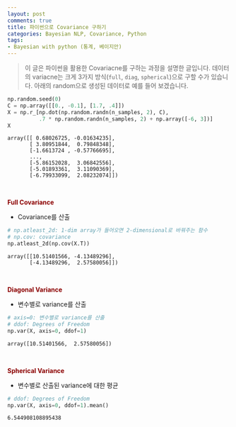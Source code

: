 ```yaml
---
layout: post
comments: true
title: 파이썬으로 Covariance 구하기
categories: Bayesian NLP, Covariance, Python
tags:
- Bayesian with python (통계, 베이지안)
---
```



> 이 글은 파이썬을 활용한 Covariacne를 구하는 과정을 설명한 글입니다. 데이터의 variacne는 크게 3가지 방식(`full`, `diag`, `spherical`)으로 구할 수가 있습니다. 아래의 random으로 생성된 데이터로 예를 들어 보겠습니다.

```python
np.random.seed(0)
C = np.array([[0., -0.1], [1.7, .4]])
X = np.r_[np.dot(np.random.randn(n_samples, 2), C),
          .7 * np.random.randn(n_samples, 2) + np.array([-6, 3])]
X
```

```
array([[ 0.68026725, -0.01634235],
       [ 3.80951844,  0.79848348],
       [-1.6613724 , -0.57766695],
       ...,
       [-5.86152028,  3.06842556],
       [-5.01893361,  3.11090369],
       [-6.79933099,  2.08232074]])
```

<br>



**<span style='color:DarkRed'> Full Covariance</span>**

- Covariance를 산출

```python
# np.atleast_2d: 1-dim array가 들어오면 2-dimensional로 바꿔주는 함수
# np.cov: covariance
np.atleast_2d(np.cov(X.T))
```

```
array([[10.51401566, -4.13489296],
       [-4.13489296,  2.57580056]])
```

<br>

**<span style='color:DarkRed'> Diagonal Variance</span>**

- 변수별로 variance를 산출

```python
# axis=0: 변수별로 variance를 산출
# ddof: Degrees of Freedom
np.var(X, axis=0, ddof=1)
```

```
array([10.51401566,  2.57580056])
```

<br>

**<span style='color:DarkRed'> Spherical Variance</span>**

- 변수별로 산출된 variance에 대한 평균

```python
# ddof: Degrees of Freedom
np.var(X, axis=0, ddof=1).mean()
```

```
6.544908108895438
```

<br>



